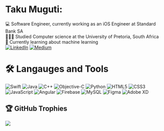 # Taku Muguti:
💻 Software Engineer, currently working as an iOS Engineer at Standard Bank SA<br>
👨🏾‍🎓 Studied Computer science at the University of Pretoria, South Africa<br>
🌱 Currently learning about machine learning<br> 
[![LinkedIn](https://img.shields.io/badge/LinkedIn-%230077B5.svg?logo=linkedin&logoColor=white)](https://linkedin.com/in/takumuguti) [![Medium](https://img.shields.io/badge/Medium-12100E?logo=medium&logoColor=white)](https://medium.com/@takumuguti) 

# 🛠️ Langauges and Tools
![Swift](https://img.shields.io/badge/swift-F54A2A?style=plastic&logo=swift&logoColor=white) 
![Java](https://img.shields.io/badge/java-%23ED8B00.svg?style=plastic&logo=openjdk&logoColor=white)
![C++](https://img.shields.io/badge/c++-%2300599C.svg?style=plastic&logo=c%2B%2B&logoColor=white)
![Objective-C](https://img.shields.io/badge/OBJECTIVE--C-%233A95E3.svg?style=plastic&logo=apple&logoColor=white) 
![Python](https://img.shields.io/badge/python-3670A0?style=plastic&logo=python&logoColor=ffdd54)
![HTML5](https://img.shields.io/badge/html5-%23E34F26.svg?style=plastic&logo=html5&logoColor=white) 
![CSS3](https://img.shields.io/badge/css3-%231572B6.svg?style=plastic&logo=css3&logoColor=white)
![JavaScript](https://img.shields.io/badge/javascript-%23323330.svg?style=plastic&logo=javascript&logoColor=%23F7DF1E)
![Angular](https://img.shields.io/badge/angular-%23DD0031.svg?style=plastic&logo=angular&logoColor=white) 
![Firebase](https://img.shields.io/badge/Firebase-039BE5?style=plastic&logo=Firebase&logoColo=white) 
![MySQL](https://img.shields.io/badge/mysql-%2300000f.svg?style=plastic&logo=mysql&logoColor=white) 
![Figma](https://img.shields.io/badge/figma-%23F24E1E.svg?style=plastic&logo=figma&logoColor=white) 
![Adobe XD](https://img.shields.io/badge/Adobe%20XD-470137?style=plastic&logo=Adobe%20XD&logoColor=#FF61F6) 

## 🏆 GitHub Trophies
![](https://github-profile-trophy.vercel.app/?username=takumuguti&theme=radical&no-frame=false&no-bg=true&margin-w=4)
